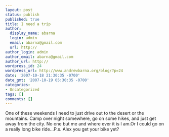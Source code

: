 ```yaml
---
layout: post
status: publish
published: true
title: I need a trip
author:
  display_name: abarna
  login: admin
  email: abarna@gmail.com
  url: http://
author_login: admin
author_email: abarna@gmail.com
author_url: http://
wordpress_id: 24
wordpress_url: http://www.andrewbarna.org/blog/?p=24
date: '2007-10-18 21:30:35 -0700'
date_gmt: '2007-10-19 05:30:35 -0700'
categories:
- Uncategorized
tags: []
comments: []
---
```

One of these weekends I need to just drive out to the desert or the mountains. Camp over night somewhere, go on some hikes, and just get away from the city. No one but me and where ever it is I am.Or I could go on a really long bike ride...P.s. Alex you get your bike yet?
